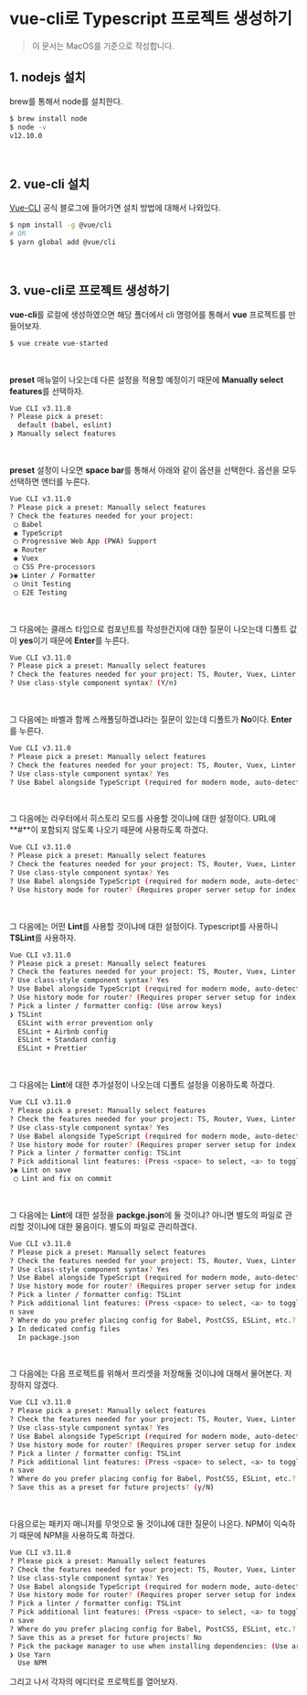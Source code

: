# vue-cli로 Typescript 프로젝트 생성하기

>이 문서는 MacOS를 기준으로 작성합니다.

## 1. nodejs 설치

brew를 통해서 node를 설치한다.

```bash
$ brew install node
$ node -v
v12.10.0
```

<br>

## 2. vue-cli 설치

[Vue-CLI](https://cli.vuejs.org/) 공식 블로그에 들어가면 설치 방법에 대해서 나와있다.

```bash 
$ npm install -g @vue/cli
# OR
$ yarn global add @vue/cli
```


<br>

## 3. vue-cli로 프로젝트 생성하기

**vue-cli**를 로컬에 생성하였으면 해당 폴더에서 cli 명령어를 통해서 **vue** 프로젝트를 만들어보자. 

```bash
$ vue create vue-started
```

<br>

**preset** 매뉴얼이 나오는데 다른 설정을 적용할 예정이기 때문에 **Manually select features**를 선택하자.

```bash
Vue CLI v3.11.0
? Please pick a preset:
  default (babel, eslint)
❯ Manually select features
```

<br>

**preset** 설정이 나오면 **space bar**를 통해서 아래와 같이 옵션을 선택한다. 옵션을 모두 선택하면 엔터를 누른다.

```bash
Vue CLI v3.11.0
? Please pick a preset: Manually select features
? Check the features needed for your project:
 ◯ Babel
 ◉ TypeScript
 ◯ Progressive Web App (PWA) Support
 ◉ Router
 ◉ Vuex
 ◯ CSS Pre-processors
❯◉ Linter / Formatter
 ◯ Unit Testing
 ◯ E2E Testing
```

<br>

그 다음에는 클래스 타입으로 컴포넌트를 작성한건지에 대한 질문이 나오는데 디폴트 값이 **yes**이기 때문에 **Enter**를 누른다.

```bash
Vue CLI v3.11.0
? Please pick a preset: Manually select features
? Check the features needed for your project: TS, Router, Vuex, Linter
? Use class-style component syntax? (Y/n)
```

<br>

그 다음에는 바벨과 함께 스캐폴딩하겠냐라는 질문이 있는데 디폴트가 **No**이다. **Enter**를 누른다.

```bash
Vue CLI v3.11.0
? Please pick a preset: Manually select features
? Check the features needed for your project: TS, Router, Vuex, Linter
? Use class-style component syntax? Yes
? Use Babel alongside TypeScript (required for modern mode, auto-detected polyfills, transpiling JSX)? (y/N)
```

<br>

그 다음에는 라우터에서 히스토리 모드를 사용할 것이냐에 대한 설정이다. URL에 **#**이 포함되지 않도록 나오기 때문에 사용하도록 하겠다.

```bash
Vue CLI v3.11.0
? Please pick a preset: Manually select features
? Check the features needed for your project: TS, Router, Vuex, Linter
? Use class-style component syntax? Yes
? Use Babel alongside TypeScript (required for modern mode, auto-detected polyfills, transpiling JSX)? No
? Use history mode for router? (Requires proper server setup for index fallback in production) (Y/n) Y
```

<br>

그 다음에는 어떤 **Lint**를 사용할 것이냐에 대한 설정이다. Typescript를 사용하니 **TSLint**를 사용하자.

```bash
Vue CLI v3.11.0
? Please pick a preset: Manually select features
? Check the features needed for your project: TS, Router, Vuex, Linter
? Use class-style component syntax? Yes
? Use Babel alongside TypeScript (required for modern mode, auto-detected polyfills, transpiling JSX)? No
? Use history mode for router? (Requires proper server setup for index fallback in production) Yes
? Pick a linter / formatter config: (Use arrow keys)
❯ TSLint
  ESLint with error prevention only
  ESLint + Airbnb config
  ESLint + Standard config
  ESLint + Prettier
```

<br>

그 다음에는 **Lint**에 대한 추가설정이 나오는데 디폴트 설정을 이용하도록 하겠다.

```bash
Vue CLI v3.11.0
? Please pick a preset: Manually select features
? Check the features needed for your project: TS, Router, Vuex, Linter
? Use class-style component syntax? Yes
? Use Babel alongside TypeScript (required for modern mode, auto-detected polyfills, transpiling JSX)? No
? Use history mode for router? (Requires proper server setup for index fallback in production) Yes
? Pick a linter / formatter config: TSLint
? Pick additional lint features: (Press <space> to select, <a> to toggle all, <i> to invert selection)
❯◉ Lint on save
 ◯ Lint and fix on commit
```

<br>

그 다음에는 **Lint**에 대한 설정을 **packge.json**에 둘 것이냐? 아니면 별도의 파일로 관리할 것이냐에 대한 물음이다. 별도의 파일로 관리하겠다.

```bash
Vue CLI v3.11.0
? Please pick a preset: Manually select features
? Check the features needed for your project: TS, Router, Vuex, Linter
? Use class-style component syntax? Yes
? Use Babel alongside TypeScript (required for modern mode, auto-detected polyfills, transpiling JSX)? No
? Use history mode for router? (Requires proper server setup for index fallback in production) Yes
? Pick a linter / formatter config: TSLint
? Pick additional lint features: (Press <space> to select, <a> to toggle all, <i> to invert selection)Lint o
n save
? Where do you prefer placing config for Babel, PostCSS, ESLint, etc.? (Use arrow keys)
❯ In dedicated config files
  In package.json
```

<br>

그 다음에는 다음 프로젝트를 위해서 프리셋을 저장해둘 것이냐에 대해서 물어본다. 저장하지 않겠다.

```bash
Vue CLI v3.11.0
? Please pick a preset: Manually select features
? Check the features needed for your project: TS, Router, Vuex, Linter
? Use class-style component syntax? Yes
? Use Babel alongside TypeScript (required for modern mode, auto-detected polyfills, transpiling JSX)? No
? Use history mode for router? (Requires proper server setup for index fallback in production) Yes
? Pick a linter / formatter config: TSLint
? Pick additional lint features: (Press <space> to select, <a> to toggle all, <i> to invert selection)Lint o
n save
? Where do you prefer placing config for Babel, PostCSS, ESLint, etc.? In dedicated config files
? Save this as a preset for future projects? (y/N)
```

<br>

다음으로는 패키지 매니저를 무엇으로 둘 것이냐에 대한 질문이 나온다. NPM이 익숙하기 때문에 NPM을 사용하도록 하겠다.

```bash
Vue CLI v3.11.0
? Please pick a preset: Manually select features
? Check the features needed for your project: TS, Router, Vuex, Linter
? Use class-style component syntax? Yes
? Use Babel alongside TypeScript (required for modern mode, auto-detected polyfills, transpiling JSX)? No
? Use history mode for router? (Requires proper server setup for index fallback in production) Yes
? Pick a linter / formatter config: TSLint
? Pick additional lint features: (Press <space> to select, <a> to toggle all, <i> to invert selection)Lint o
n save
? Where do you prefer placing config for Babel, PostCSS, ESLint, etc.? In dedicated config files
? Save this as a preset for future projects? No
? Pick the package manager to use when installing dependencies: (Use arrow keys)
❯ Use Yarn
  Use NPM
```

그리고 나서 각자의 에디터로 프로젝트를 열어보자.